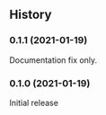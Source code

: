 ## History

### 0.1.1 (2021-01-19)

Documentation fix only.

### 0.1.0 (2021-01-19)

Initial release
